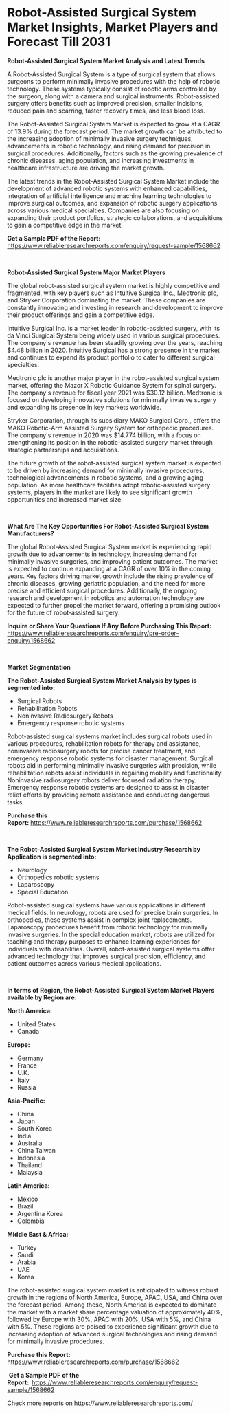 <p><h1>Robot-Assisted Surgical System Market Insights, Market Players and Forecast Till 2031</h1></p><p><strong>Robot-Assisted Surgical System Market Analysis and Latest Trends</strong></p>
<p><p>A Robot-Assisted Surgical System is a type of surgical system that allows surgeons to perform minimally invasive procedures with the help of robotic technology. These systems typically consist of robotic arms controlled by the surgeon, along with a camera and surgical instruments. Robot-assisted surgery offers benefits such as improved precision, smaller incisions, reduced pain and scarring, faster recovery times, and less blood loss.</p><p>The Robot-Assisted Surgical System Market is expected to grow at a CAGR of 13.9% during the forecast period. The market growth can be attributed to the increasing adoption of minimally invasive surgery techniques, advancements in robotic technology, and rising demand for precision in surgical procedures. Additionally, factors such as the growing prevalence of chronic diseases, aging population, and increasing investments in healthcare infrastructure are driving the market growth.</p><p>The latest trends in the Robot-Assisted Surgical System Market include the development of advanced robotic systems with enhanced capabilities, integration of artificial intelligence and machine learning technologies to improve surgical outcomes, and expansion of robotic surgery applications across various medical specialties. Companies are also focusing on expanding their product portfolios, strategic collaborations, and acquisitions to gain a competitive edge in the market.</p></p>
<p><strong>Get a Sample PDF of the Report:&nbsp;</strong> <a href="https://www.reliableresearchreports.com/enquiry/request-sample/1568662">https://www.reliableresearchreports.com/enquiry/request-sample/1568662</a></p>
<p>&nbsp;</p>
<p><strong>Robot-Assisted Surgical System Major Market Players</strong></p>
<p><p>The global robot-assisted surgical system market is highly competitive and fragmented, with key players such as Intuitive Surgical Inc., Medtronic plc, and Stryker Corporation dominating the market. These companies are constantly innovating and investing in research and development to improve their product offerings and gain a competitive edge.</p><p>Intuitive Surgical Inc. is a market leader in robotic-assisted surgery, with its da Vinci Surgical System being widely used in various surgical procedures. The company's revenue has been steadily growing over the years, reaching $4.48 billion in 2020. Intuitive Surgical has a strong presence in the market and continues to expand its product portfolio to cater to different surgical specialties.</p><p>Medtronic plc is another major player in the robot-assisted surgical system market, offering the Mazor X Robotic Guidance System for spinal surgery. The company's revenue for fiscal year 2021 was $30.12 billion. Medtronic is focused on developing innovative solutions for minimally invasive surgery and expanding its presence in key markets worldwide.</p><p>Stryker Corporation, through its subsidiary MAKO Surgical Corp., offers the MAKO Robotic-Arm Assisted Surgery System for orthopedic procedures. The company's revenue in 2020 was $14.774 billion, with a focus on strengthening its position in the robotic-assisted surgery market through strategic partnerships and acquisitions.</p><p>The future growth of the robot-assisted surgical system market is expected to be driven by increasing demand for minimally invasive procedures, technological advancements in robotic systems, and a growing aging population. As more healthcare facilities adopt robotic-assisted surgery systems, players in the market are likely to see significant growth opportunities and increased market size.</p></p>
<p>&nbsp;</p>
<p><strong>What Are The Key Opportunities For Robot-Assisted Surgical System Manufacturers?</strong></p>
<p><p>The global Robot-Assisted Surgical System market is experiencing rapid growth due to advancements in technology, increasing demand for minimally invasive surgeries, and improving patient outcomes. The market is expected to continue expanding at a CAGR of over 10% in the coming years. Key factors driving market growth include the rising prevalence of chronic diseases, growing geriatric population, and the need for more precise and efficient surgical procedures. Additionally, the ongoing research and development in robotics and automation technology are expected to further propel the market forward, offering a promising outlook for the future of robot-assisted surgery.</p></p>
<p><strong>Inquire or Share Your Questions If Any Before Purchasing This Report:</strong> <a href="https://www.reliableresearchreports.com/enquiry/pre-order-enquiry/1568662">https://www.reliableresearchreports.com/enquiry/pre-order-enquiry/1568662</a></p>
<p>&nbsp;</p>
<p><strong>Market Segmentation</strong></p>
<p><strong>The Robot-Assisted Surgical System Market Analysis by types is segmented into:</strong></p>
<p><ul><li>Surgical Robots</li><li>Rehabilitation Robots</li><li>Noninvasive Radiosurgery Robots</li><li>Emergency response robotic systems</li></ul></p>
<p><p>Robot-assisted surgical systems market includes surgical robots used in various procedures, rehabilitation robots for therapy and assistance, noninvasive radiosurgery robots for precise cancer treatment, and emergency response robotic systems for disaster management. Surgical robots aid in performing minimally invasive surgeries with precision, while rehabilitation robots assist individuals in regaining mobility and functionality. Noninvasive radiosurgery robots deliver focused radiation therapy. Emergency response robotic systems are designed to assist in disaster relief efforts by providing remote assistance and conducting dangerous tasks.</p></p>
<p><strong>Purchase this Report:&nbsp;</strong><a href="https://www.reliableresearchreports.com/purchase/1568662">https://www.reliableresearchreports.com/purchase/1568662</a></p>
<p>&nbsp;</p>
<p><strong>The Robot-Assisted Surgical System Market Industry Research by Application is segmented into:</strong></p>
<p><ul><li>Neurology</li><li>Orthopedics robotic systems</li><li>Laparoscopy</li><li>Special Education</li></ul></p>
<p><p>Robot-assisted surgical systems have various applications in different medical fields. In neurology, robots are used for precise brain surgeries. In orthopedics, these systems assist in complex joint replacements. Laparoscopy procedures benefit from robotic technology for minimally invasive surgeries. In the special education market, robots are utilized for teaching and therapy purposes to enhance learning experiences for individuals with disabilities. Overall, robot-assisted surgical systems offer advanced technology that improves surgical precision, efficiency, and patient outcomes across various medical applications.</p></p>
<p>&nbsp;</p>
<p><strong>In terms of Region, the Robot-Assisted Surgical System Market Players available by Region are:</strong></p>
<p>
    <p> <strong> North America: </strong>
        <ul>
            <li>United States</li>
            <li>Canada</li>
        </ul>
        </p> 
    <p> <strong> Europe: </strong>
        <ul>
            <li>Germany</li>
            <li>France</li>
            <li>U.K.</li>
            <li>Italy</li>
            <li>Russia</li>
        </ul>
        </p> 
    <p> <strong> Asia-Pacific: </strong>
        <ul>
            <li>China</li>
            <li>Japan</li>
            <li>South Korea</li>
            <li>India</li>
            <li>Australia</li>
            <li>China Taiwan</li>
            <li>Indonesia</li>
            <li>Thailand</li>
            <li>Malaysia</li>
        </ul>
        </p> 
    <p> <strong> Latin America: </strong>
        <ul>
            <li>Mexico</li>
            <li>Brazil</li>
            <li>Argentina Korea</li>
            <li>Colombia</li>
        </ul>
        </p> 
    <p> <strong> Middle East & Africa: </strong>
        <ul>
            <li>Turkey</li>
            <li>Saudi</li>
            <li>Arabia</li>
            <li>UAE</li>
            <li>Korea</li>
        </ul>
    </p>
    </p>
<p><p>The robot-assisted surgical system market is anticipated to witness robust growth in the regions of North America, Europe, APAC, USA, and China over the forecast period. Among these, North America is expected to dominate the market with a market share percentage valuation of approximately 40%, followed by Europe with 30%, APAC with 20%, USA with 5%, and China with 5%. These regions are poised to experience significant growth due to increasing adoption of advanced surgical technologies and rising demand for minimally invasive procedures.</p></p>
<p><strong>Purchase this Report: </strong><a href="https://www.reliableresearchreports.com/purchase/1568662">https://www.reliableresearchreports.com/purchase/1568662</a></p>
<p>&nbsp;<strong>Get a Sample PDF of the Report:&nbsp;&nbsp;</strong><a href="https://www.reliableresearchreports.com/enquiry/request-sample/1568662">https://www.reliableresearchreports.com/enquiry/request-sample/1568662</a></p>
<p><strong></strong></p>
<p>Check more reports on https://www.reliableresearchreports.com/</p>